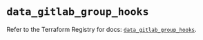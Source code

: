 # `data_gitlab_group_hooks`

Refer to the Terraform Registry for docs: [`data_gitlab_group_hooks`](https://registry.terraform.io/providers/gitlabhq/gitlab/16.8.1/docs/data-sources/group_hooks).
